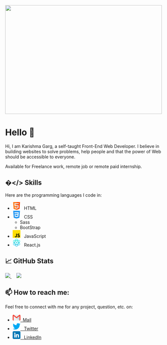 <!--
**Krrish105/Krrish105** is a ✨ _special_ ✨ repository because its `README.md` (this file) appears on your GitHub profile.

Here are some ideas to get you started:

- 🔭 I’m currently working on ...
- 🌱 I’m currently learning ...
- 👯 I’m looking to collaborate on ...
- 🤔 I’m looking for help with ...
- 💬 Ask me about ...
- 📫 How to reach me: ...
- 😄 Pronouns: ...
- ⚡ Fun fact: ...
-->
<a href="https://github.com/Krrish105">
  <img src="./assests/Header.png" width="100%" height = "350px">
</a>

# Hello 👋

Hi, I am Karishma Garg, a self-taught Front-End Web Developer. I believe in building websites to solve problems, help people and that the power of Web should be accessible to everyone.  

Available for Freelance work, remote job or remote paid internship.

## �&#60;/&#62; Skills

Here are the programming languages I code in:

- <img src = "./assets/html.png" width = "25px"> &nbsp; HTML
- <img src = "./assets/css-3.png" width = "25px"> &nbsp; CSS
  - Sass
  - BootStrap 
- <img src = "./assets/js.png" width = "25px"> &nbsp; JavaScript
- <img src = "./assets/react.png" width = "25px"> &nbsp; React.js

## &#x1f4c8; GitHub Stats

<a href="https://github.com/Krrish105/Krrish105">
  <img src = "https://github-readme-stats.vercel.app/api?username=Krrish105&show_icons=true&line_height=27&count_private=true&theme=dark">
</a>
&nbsp; &nbsp;
<a href="https://github.com/Krrish105/Krrish105">
  <img src = "https://github-readme-stats.vercel.app/api/top-langs/?username=Krrish105&layout=compact&theme=dark">
</a>

## 📫 How to reach me:

Feel free to connect with me for any project, question, etc. on: 

- [<img src = "./assets/gmail.png" width = "25px">&nbsp; Mail](mailto:jainkarishma76@gmail.com)
- [<img src = "./assets/twitter.png" width = "25px"> &nbsp; Twitter](https://twitter.com/_karishma10)
- [<img src = "./assets/linkedin.png" width = "25px"> &nbsp; LinkedIn](https://www.linkedin.com/in/karishma-garg-)
